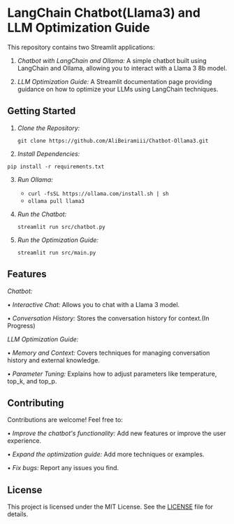 # LangChain Chatbot(Llama3) and LLM Optimization Guide

This repository contains two Streamlit applications:

1. *Chatbot with LangChain and Ollama:* A simple chatbot built using LangChain and Ollama, allowing you to interact with a Llama 3 8b model.

2. *LLM Optimization Guide:* A Streamlit documentation page providing guidance on how to optimize your LLMs using LangChain techniques.

## Getting Started

1. *Clone the Repository:*
   
    `git clone https://github.com/AliBeiramiii/Chatbot-Ollama3.git`
   
2. *Install Dependencies:*

 `pip install -r requirements.txt`

3. *Run Ollama:*
   * `curl -fsSL https://ollama.com/install.sh | sh`
   * `ollama pull llama3`

4. *Run the Chatbot:*

   `streamlit run src/chatbot.py`

5. *Run the Optimization Guide:*

   `streamlit run src/main.py`

## Features

*Chatbot:*

• *Interactive Chat:*  Allows you to chat with a Llama 3 model.

• *Conversation History:*  Stores the conversation history for context.(In Progress)

*LLM Optimization Guide:*

• *Memory and Context:*  Covers techniques for managing conversation history and external knowledge.

• *Parameter Tuning:*  Explains how to adjust parameters like temperature, top_k, and top_p.


## Contributing

Contributions are welcome! Feel free to:

• *Improve the chatbot's functionality:*  Add new features or improve the user experience.

• *Expand the optimization guide:*  Add more techniques or examples.

• *Fix bugs:*  Report any issues you find.

## License

This project is licensed under the MIT License. See the [LICENSE](LICENSE) file for details.
